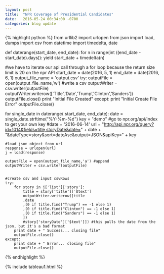 ```yaml
---
layout: post
title:  "NPR Coverage of Presidential Candidates"
date:   2016-05-24 00:34:00 -0700
categories: blog update
---
```

{% highlight python %}
from urllib2 import urlopen
from json import load, dumps
import csv
from datetime import timedelta, date

def daterange(start_date, end_date):
    for n in range(int ((end_date - start_date).days)):
        yield start_date + timedelta(n)

#we have to iterate our api call through a for loop because the return size limit is 20 on the npr API
start_date = date(2016, 5, 1)
end_date = date(2016, 6, 1)
output_file_name = 'output.csv'
try:
    outputFile = open(output_file_name,'w') #write a csv
    outputWriter = csv.writer(outputFile)
    outputWriter.writerow(['Title','Date','Trump','Clinton','Sanders']) 
    outputFile.close()
    print "Initial File Created"
except:
    print "Initial Create File Error"
    outputFile.close()

for single_date in daterange( start_date, end_date):
	date = single_date.strftime("%Y-%m-%d")
	key = "demo" #go to npr.org/api/index to get your own key
	#date = '2016-06-14'
	url = "http://api.npr.org/query?id=1014&fields=title,storyDate&date=" + date + "&dateType=story&sort=dateAsc&output=JSON&apiKey=" + key


	#load json object from url
	response = urlopen(url)
	j = load(response)

	outputFile = open(output_file_name,'a') #append
	outputWriter = csv.writer(outputFile)	


	#create csv and input csvRows 
	try:
	    for story in j['list']['story']:
	        title = story['title']['$text']
	        outputWriter.writerow([title
	        ,date
			,(0 if title.find("Trump") == -1 else 1)
			,(0 if title.find("Clinton") == -1 else 1)
			,(0 if title.find("Sanders") == -1 else 1)
			])
			#story['storyDate']['$text']]) #this pulls the date from the json, but it's a bad format
	    print date + " Success... closing file"
	    outputFile.close()
	except:
	    print date + " Error... closing file"
	    outputFile.close()
{% endhighlight %}

{% include tableau1.html %}
